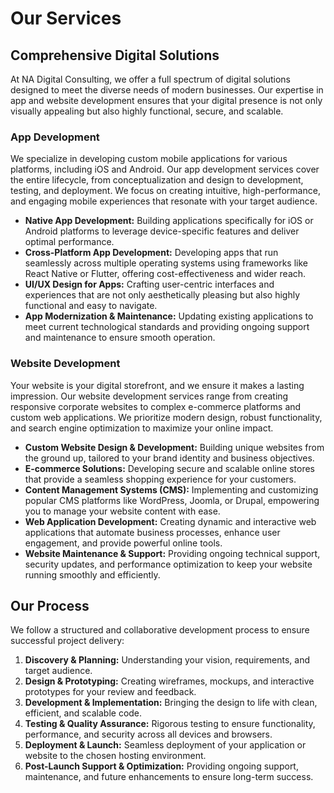 # Our Services

## Comprehensive Digital Solutions

At NA Digital Consulting, we offer a full spectrum of digital solutions designed to meet the diverse needs of modern businesses. Our expertise in app and website development ensures that your digital presence is not only visually appealing but also highly functional, secure, and scalable.

### App Development

We specialize in developing custom mobile applications for various platforms, including iOS and Android. Our app development services cover the entire lifecycle, from conceptualization and design to development, testing, and deployment. We focus on creating intuitive, high-performance, and engaging mobile experiences that resonate with your target audience.

*   **Native App Development:** Building applications specifically for iOS or Android platforms to leverage device-specific features and deliver optimal performance.
*   **Cross-Platform App Development:** Developing apps that run seamlessly across multiple operating systems using frameworks like React Native or Flutter, offering cost-effectiveness and wider reach.
*   **UI/UX Design for Apps:** Crafting user-centric interfaces and experiences that are not only aesthetically pleasing but also highly functional and easy to navigate.
*   **App Modernization & Maintenance:** Updating existing applications to meet current technological standards and providing ongoing support and maintenance to ensure smooth operation.

### Website Development

Your website is your digital storefront, and we ensure it makes a lasting impression. Our website development services range from creating responsive corporate websites to complex e-commerce platforms and custom web applications. We prioritize modern design, robust functionality, and search engine optimization to maximize your online impact.

*   **Custom Website Design & Development:** Building unique websites from the ground up, tailored to your brand identity and business objectives.
*   **E-commerce Solutions:** Developing secure and scalable online stores that provide a seamless shopping experience for your customers.
*   **Content Management Systems (CMS):** Implementing and customizing popular CMS platforms like WordPress, Joomla, or Drupal, empowering you to manage your website content with ease.
*   **Web Application Development:** Creating dynamic and interactive web applications that automate business processes, enhance user engagement, and provide powerful online tools.
*   **Website Maintenance & Support:** Providing ongoing technical support, security updates, and performance optimization to keep your website running smoothly and efficiently.

## Our Process

We follow a structured and collaborative development process to ensure successful project delivery:

1.  **Discovery & Planning:** Understanding your vision, requirements, and target audience.
2.  **Design & Prototyping:** Creating wireframes, mockups, and interactive prototypes for your review and feedback.
3.  **Development & Implementation:** Bringing the design to life with clean, efficient, and scalable code.
4.  **Testing & Quality Assurance:** Rigorous testing to ensure functionality, performance, and security across all devices and browsers.
5.  **Deployment & Launch:** Seamless deployment of your application or website to the chosen hosting environment.
6.  **Post-Launch Support & Optimization:** Providing ongoing support, maintenance, and future enhancements to ensure long-term success.

